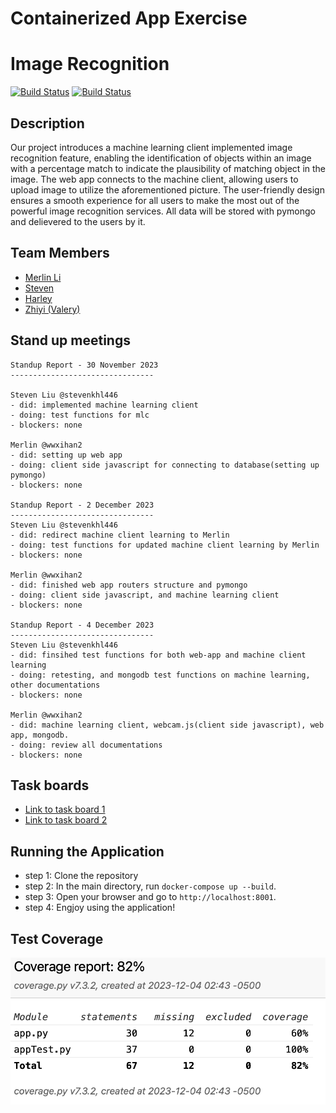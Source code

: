 # Containerized App Exercise
# Image Recognition

[![Build Status](https://github.com/software-students-fall2023/4-containerized-app-exercise-team111/actions/workflows/web-app.yml/badge.svg?event=pull_request)](https://github.com/software-students-fall2023/4-containerized-app-exercise-team111/actions/workflows/web-app.yml/badge.svg?event=pull_request)
[![Build Status](https://github.com/software-students-fall2023/4-containerized-app-exercise-team111/actions/workflows/machine-learning-client.yml/badge.svg)](https://github.com/software-students-fall2023/4-containerized-app-exercise-team111/actions/workflows/machine-learning-client.yml/badge.svg)

## Description

Our project introduces a machine learning client implemented image recognition feature, enabling the identification of objects within an image with a percentage match to
indicate the plausibility of matching object in the image. The web app connects to the machine client, allowing users to upload image to utilize the aforementioned picture. The user-friendly design ensures a smooth experience for all users to make the most out of the powerful image recognition services. All data will be stored with pymongo and delievered to the users by it. 

## Team Members

- [Merlin Li](https://github.com/wwxihan2)
- [Steven](https://github.com/stevenkhl446)
- [Harley](https://github.com/harley-bulbasaur)
- [Zhiyi (Valery)](https://github.com/Val001z)

## Stand up meetings
```
Standup Report - 30 November 2023
--------------------------------

Steven Liu @stevenkhl446
- did: implemented machine learning client
- doing: test functions for mlc
- blockers: none

Merlin @wwxihan2
- did: setting up web app
- doing: client side javascript for connecting to database(setting up pymongo) 
- blockers: none

Standup Report - 2 December 2023
--------------------------------
Steven Liu @stevenkhl446
- did: redirect machine client learning to Merlin
- doing: test functions for updated machine client learning by Merlin
- blockers: none

Merlin @wwxihan2
- did: finished web app routers structure and pymongo
- doing: client side javascript, and machine learning client 
- blockers: none

Standup Report - 4 December 2023
--------------------------------
Steven Liu @stevenkhl446
- did: finsihed test functions for both web-app and machine client learning
- doing: retesting, and mongodb test functions on machine learning, other documentations 
- blockers: none

Merlin @wwxihan2
- did: machine learning client, webcam.js(client side javascript), web app, mongodb.
- doing: review all documentations
- blockers: none
```


## Task boards

- [Link to task board 1](https://github.com/orgs/software-students-fall2023/projects/99)
- [Link to task board 2](https://github.com/orgs/software-students-fall2023/projects/100)


## Running the Application

- step 1: Clone the repository
- step 2: In the main directory, run `docker-compose up --build`.
- step 3: Open your browser and go to `http://localhost:8001`. 
- step 4: Engjoy using the application!

## Test Coverage
![](coverage.png)



